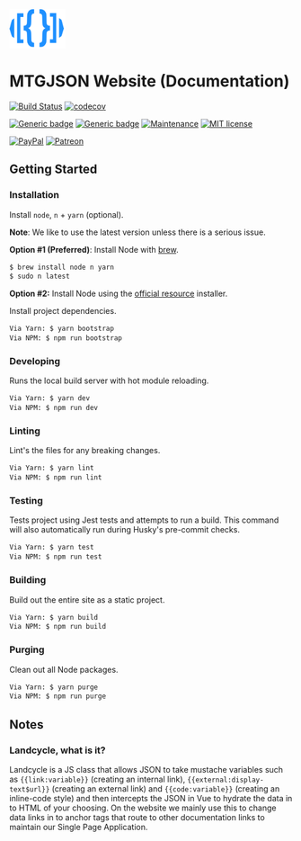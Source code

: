<img src="./docs/.vuepress/public/images/assets/logo-mtgjson-dark-blue.svg" width="100px">

# MTGJSON Website (Documentation)

[![Build Status](https://travis-ci.org/staghouse/js-essentials.png?branch=master)](https://travis-ci.org/mtgjson/mtgjson-website)
[![codecov](https://codecov.io/gh/staghouse/js-essentials/branch/master/graph/badge.svg)](https://codecov.io/gh/mtgjson/mtgjson-website)

[![Generic badge](https://img.shields.io/badge/Made_with_Node-latest-green.svg)](https://shields.io/)
[![Generic badge](https://img.shields.io/badge/Made_with_Vuepress-1.x-green.svg)](https://shields.io/)
[![Maintenance](https://img.shields.io/badge/Maintained-Yes-green.svg)](https://GitHub.com/mtgjson/mtgjson-website/graphs/commit-activity)
[![MIT license](https://img.shields.io/badge/License-MIT-blue.svg)](https://github.com/mtgjson/mtgjson-website/blob/master/LICENSE)

[![PayPal](https://img.shields.io/static/v1.svg?label=PayPal&message=Support%20MTGJSON&color=Blue&logo=paypal)](https://paypal.me/zachhalpern)
[![Patreon](https://img.shields.io/static/v1.svg?label=Patreon&message=Support%20MTGJSON&color=Orange&logo=patreon)](https://patreon.com/mtgjson)

## Getting Started

### **Installation**

Install `node`, `n` + `yarn` (optional).

**Note**: We like to use the latest version unless there is a serious issue.

**Option #1 (Preferred)**: Install Node with [brew](https://brew.sh).

```bash
$ brew install node n yarn
$ sudo n latest
```

**Option #2:** Install Node using the [official resource](https://nodejs.org/en/) installer.

Install project dependencies.

```bash
Via Yarn: $ yarn bootstrap
Via NPM: $ npm run bootstrap
```

### **Developing**

Runs the local build server with hot module reloading.

```bash
Via Yarn: $ yarn dev
Via NPM: $ npm run dev
```

### **Linting**

Lint's the files for any breaking changes.

```bash
Via Yarn: $ yarn lint
Via NPM: $ npm run lint
```

### **Testing**

Tests project using Jest tests and attempts to run a build. This command will also automatically run during Husky's pre-commit checks.

```bash
Via Yarn: $ yarn test
Via NPM: $ npm run test
```

### **Building**

Build out the entire site as a static project.

```bash
Via Yarn: $ yarn build
Via NPM: $ npm run build
```

### **Purging**

Clean out all Node packages.

```bash
Via Yarn: $ yarn purge
Via NPM: $ npm run purge
```

## Notes

### **Landcycle, what is it?**

Landcycle is a JS class that allows JSON to take mustache variables such as `{{link:variable}}` (creating an internal link), `{{external:display-text$url}}` (creating an external link) and `{{code:variable}}` (creating an inline-code style) and then intercepts the JSON in Vue to hydrate the data in to HTML of your choosing. On the website we mainly use this to change data links in to anchor tags that route to other documentation links to maintain our Single Page Application.
